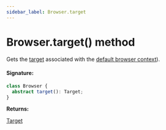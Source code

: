```yaml
---
sidebar_label: Browser.target
---
```


# Browser.target() method

Gets the [target](./puppeteer.target.md) associated with the [default browser context](./puppeteer.browser.defaultbrowsercontext.md)).

#### Signature:

```typescript
class Browser {
  abstract target(): Target;
}
```

**Returns:**

[Target](./puppeteer.target.md)
